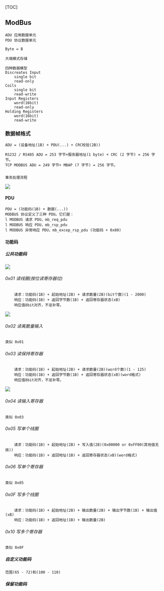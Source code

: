 [TOC]

## ModBus

	ADU 应用数据单元
	PDU 协议数据单元

	Byte = B

	大端模式存储

	四种数据模型
	Discreates Input
		single bit
		read-only
	Coils
		single bit
		read-write
	Input Registers
		word(16bit)
		read-only
	Holding Registers
		word(16bit)
		read-write

### 数据帧格式

	ADU = (设备地址(1B) + PDU(...) + CRC校验(2B))

	RS232 / RS485 ADU = 253 字节+服务器地址(1 byte) + CRC (2 字节) = 256 字节。
	TCP MODBUS ADU = 249 字节+ MBAP (7 字节) = 256 字节。

###
	事务处理流程
![](./modbus.png)

#### PDU
	PDU = (功能码(1B) + 数据(...))
	MODBUS 协议定义了三种 PDU。它们是：
	l MODBUS 请求 PDU，mb_req_pdu
	l MODBUS 响应 PDU，mb_rsp_pdu
	l MODBUS 异常响应 PDU，mb_excep_rsp_pdu (功能码 + 0x80)

#### 功能码
##### 公共功能码
![](modbus3.png)

###### 0x01 读线圈(按位读寄存器位)
		请求：功能码(1B) + 起始地址(2B) + 请求数量(2B)(bit个数)(1 - 2000)
		响应：功能码(1B) + 返回字节数(1B) + 返回寄存器状态(xB)
		响应值8bit对齐，不足补零。
![](modbus1.png)

###### 0x02 读离散量输入
	类似 0x01

###### 0x03 读保持寄存器
		请求：功能码(1B) + 起始地址(2B) + 请求数量(2B)(word个数)(1 - 125)
		响应：功能码(1B) + 返回字节数(1B) + 返回寄存器状态(xB)(word格式)
		响应值8bit对齐，不足补零。
![](modbus2.png)

###### 0x04 读输入寄存器
	类似 0x03

###### 0x05 写单个线圈
		请求：功能码(1B) + 起始地址(2B) + 写入值(2B)(0x00000 or 0xFF00(其他值无效))
		响应：功能码(1B) + 返回地址(1B) + 返回寄存器状态(xB)(word格式)

###### 0x06 写单个寄存器
	类似 0x05

###### 0x0F 写多个线圈
		请求：功能码(1B) + 起始地址(2B) + 输出数量(2B) + 输出字节数(1B) + 输出值(xB)
		响应：功能码(1B) + 返回地址(1B) + 输出数量(2B)

###### 0x10 写多个寄存器
	类似 0x0F

##### 自定义功能码
	范围(65 - 72)和(100 - 110)
##### 保留功能码